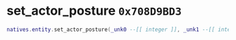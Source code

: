 # set_actor_posture `0x708D9BD3`

```lua
natives.entity.set_actor_posture(_unk0 --[[ integer ]], _unk1 --[[ integer ]])
```